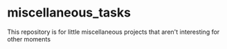 # miscellaneous_tasks
 This repository is for little miscellaneous projects that aren't interesting for other moments
